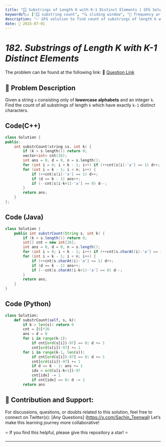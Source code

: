 ```yaml
---
title: "🪟 Substrings of Length K with K-1 Distinct Elements | GFG Solution 🔍"
keywords🏷️: ["🪟 substring count", "🔍 sliding window", "📍 frequency array", "📈 string processing", "📘 GFG", "🏁 competitive programming", "📚 DSA"]
description: "✅ GFG solution to find count of substrings of length k with exactly k-1 distinct characters using optimized sliding window technique. 🚀"
date: 📅 2025-07-01
---
```


# *182. Substrings of Length K with K-1 Distinct Elements*

The problem can be found at the following link: 🔗 [Question Link](https://www.geeksforgeeks.org/problems/substrings-of-length-k-with-k-1-distinct-elements/1)

## **🧩 Problem Description**

Given a string `s` consisting only of **lowercase alphabets** and an integer `k`. Find the count of all substrings of length `k` which have exactly `k-1` distinct characters.


## Code(C++)
```cpp
class Solution {
public:
    int substrCount(string &s, int k) {
        if (k > s.length()) return 0;
        vector<int> cnt(26);
        int ans = 0, d = 0, n = s.length();
        for (int i = 0; i < k - 1; i++) if (++cnt[s[i]-'a'] == 1) d++;
        for (int i = k - 1; i < n; i++) {
            if (++cnt[s[i]-'a'] == 1) d++;
            if (d == k - 1) ans++;
            if (--cnt[s[i-k+1]-'a'] == 0) d--;
        }
        return ans;
    }
};
```

## Code (Java)

```java
class Solution {
    public int substrCount(String s, int k) {
        if (k > s.length()) return 0;
        int[] cnt = new int[26];
        int ans = 0, d = 0, n = s.length();
        for (int i = 0; i < k - 1; i++) if (++cnt[s.charAt(i)-'a'] == 1) d++;
        for (int i = k - 1; i < n; i++) {
            if (++cnt[s.charAt(i)-'a'] == 1) d++;
            if (d == k - 1) ans++;
            if (--cnt[s.charAt(i-k+1)-'a'] == 0) d--;
        }
        return ans;
    }
}
```

## Code (Python)

```python
class Solution:
    def substrCount(self, s, k):
        if k > len(s): return 0
        cnt = [0]*26
        ans = d = 0
        for i in range(k-1):
            if cnt[ord(s[i])-97] == 0: d += 1
            cnt[ord(s[i])-97] += 1
        for i in range(k-1, len(s)):
            if cnt[ord(s[i])-97] == 0: d += 1
            cnt[ord(s[i])-97] += 1
            if d == k - 1: ans += 1
            idx = ord(s[i-k+1])-97
            cnt[idx] -= 1
            if cnt[idx] == 0: d -= 1
        return ans
```



## 🎯 **Contribution and Support:**

For discussions, questions, or doubts related to this solution, feel free to connect on Twitter(x): [Any Questions] (https://x.com/Sachin_Teenwal) Let’s make this learning journey more collaborative!

⭐ If you find this helpful, please give this repository a star! ⭐

---
